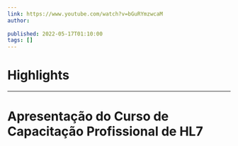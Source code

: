 ```yaml
---
link: https://www.youtube.com/watch?v=bGuRYmzwcaM
author: 
   
published: 2022-05-17T01:10:00
tags: []
---
```

# Highlights


---
# Apresentação do Curso de Capacitação Profissional de HL7
